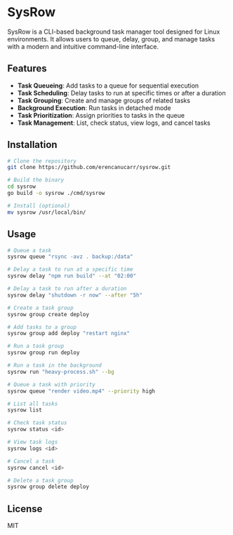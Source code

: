# SysRow

SysRow is a CLI-based background task manager tool designed for Linux environments. It allows users to queue, delay, group, and manage tasks with a modern and intuitive command-line interface.

## Features

- **Task Queueing**: Add tasks to a queue for sequential execution
- **Task Scheduling**: Delay tasks to run at specific times or after a duration
- **Task Grouping**: Create and manage groups of related tasks
- **Background Execution**: Run tasks in detached mode
- **Task Prioritization**: Assign priorities to tasks in the queue
- **Task Management**: List, check status, view logs, and cancel tasks

## Installation

```bash
# Clone the repository
git clone https://github.com/erencanucarr/sysrow.git

# Build the binary
cd sysrow
go build -o sysrow ./cmd/sysrow

# Install (optional)
mv sysrow /usr/local/bin/
```

## Usage

```bash
# Queue a task
sysrow queue "rsync -avz . backup:/data"

# Delay a task to run at a specific time
sysrow delay "npm run build" --at "02:00"

# Delay a task to run after a duration
sysrow delay "shutdown -r now" --after "5h"

# Create a task group
sysrow group create deploy

# Add tasks to a group
sysrow group add deploy "restart nginx"

# Run a task group
sysrow group run deploy

# Run a task in the background
sysrow run "heavy-process.sh" --bg

# Queue a task with priority
sysrow queue "render video.mp4" --priority high

# List all tasks
sysrow list

# Check task status
sysrow status <id>

# View task logs
sysrow logs <id>

# Cancel a task
sysrow cancel <id>

# Delete a task group
sysrow group delete deploy
```

## License

MIT
